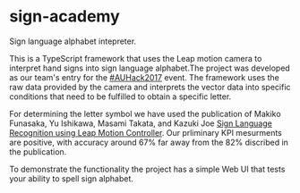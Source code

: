 # sign-academy
Sign language alphabet intepreter.

This is a TypeScript framework that uses the Leap motion camera to interpret hand signs into sign language alphabet.The project was developed as our team's entry for the [#AUHack2017](https://auhack.org/) event. The framework uses the raw data provided by the camera and interprets the vector data into specific conditions that need to be fulfilled to obtain a specific letter.

For determining the letter symbol we have used the publication of Makiko Funasaka, Yu Ishikawa, Masami Takata, and Kazuki Joe [Sign Language Recognition using Leap Motion Controller](http://worldcomp-proceedings.com/proc/p2015/PDP7080.pdf). Our prliminary KPI mesurments are positive, with accuracy around 67% far away from the 82% discribed in the publication. 

To demonstrate the functionality the project has a simple Web UI that tests your ability to spell sign alphabet.
